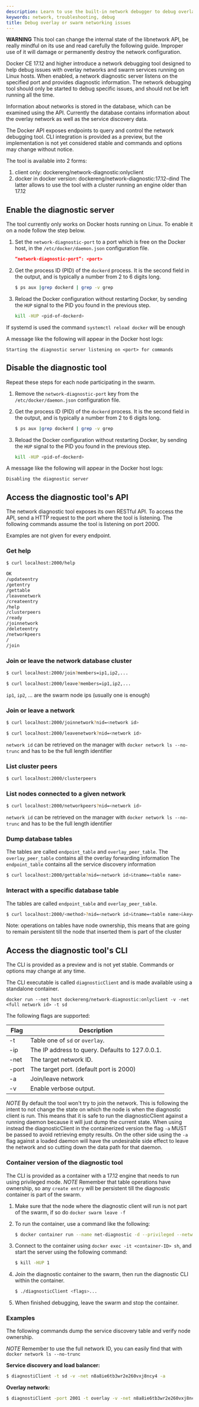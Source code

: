 ```yaml
---
description: Learn to use the built-in network debugger to debug overlay networking problems
keywords: network, troubleshooting, debug
title: Debug overlay or swarm networking issues
---
```


**WARNING**
This tool can change the internal state of the libnetwork API, be really mindful
on its use and read carefully the following guide. Improper use of it will damage
or permanently destroy the network configuration.


Docker CE 17.12 and higher introduce a network debugging tool designed to help
debug issues with overlay networks and swarm services running on Linux hosts.
When enabled, a network diagnostic server listens on the specified port and
provides diagnostic information. The network debugging tool should only be
started to debug specific issues, and should not be left running all the time.

Information about networks is stored in the database, which can be examined using
the API. Currently the database contains information about the overlay network
as well as the service discovery data.

The Docker API exposes endpoints to query and control the network debugging
tool. CLI integration is provided as a preview, but the implementation is not
yet considered stable and commands and options may change without notice.

The tool is available into 2 forms:
1) client only: dockereng/network-diagnostic:onlyclient
2) docker in docker version: dockereng/network-diagnostic:17.12-dind
The latter allows to use the tool with a cluster running an engine older than 17.12

## Enable the diagnostic server

The tool currently only works on Docker hosts running on Linux. To enable it on a node
follow the step below.

1.  Set the `network-diagnostic-port` to a port which is free on the Docker
    host, in the `/etc/docker/daemon.json` configuration file.

    ```json
    “network-diagnostic-port”: <port>
    ```

2.  Get the process ID (PID) of the `dockerd` process. It is the second field in
    the output, and is typically a number from 2 to 6 digits long.

    ```bash
    $ ps aux |grep dockerd | grep -v grep
    ```

3.  Reload the Docker configuration without restarting Docker, by sending the
    `HUP` signal to the PID you found in the previous step.

    ```bash
    kill -HUP <pid-of-dockerd>
    ```

If systemd is used the command `systemctl reload docker` will be enough


A message like the following will appear in the Docker host logs:

```none
Starting the diagnostic server listening on <port> for commands
```

## Disable the diagnostic tool

Repeat these steps for each node participating in the swarm.

1.  Remove the `network-diagnostic-port` key from the `/etc/docker/daemon.json`
    configuration file.

2.  Get the process ID (PID) of the `dockerd` process. It is the second field in
    the output, and is typically a number from 2 to 6 digits long.

    ```bash
    $ ps aux |grep dockerd | grep -v grep
    ```

3.  Reload the Docker configuration without restarting Docker, by sending the
    `HUP` signal to the PID you found in the previous step.

    ```bash
    kill -HUP <pid-of-dockerd>
    ```

A message like the following will appear in the Docker host logs:

```none
Disabling the diagnostic server
```

## Access the diagnostic tool's API

The network diagnostic tool exposes its own RESTful API. To access the API,
send a HTTP request to the port where the tool is listening. The following
commands assume the tool is listening on port 2000.

Examples are not given for every endpoint.

### Get help

```bash
$ curl localhost:2000/help

OK
/updateentry
/getentry
/gettable
/leavenetwork
/createentry
/help
/clusterpeers
/ready
/joinnetwork
/deleteentry
/networkpeers
/
/join
```

### Join or leave the network database cluster

```bash
$ curl localhost:2000/join?members=ip1,ip2,...
```

```bash
$ curl localhost:2000/leave?members=ip1,ip2,...
```

`ip1`, `ip2`, ... are the swarm node ips (usually one is enough)

### Join or leave a network

```bash
$ curl localhost:2000/joinnetwork?nid=<network id>
```

```bash
$ curl localhost:2000/leavenetwork?nid=<network id>
```

`network id` can be retrieved on the manager with `docker network ls --no-trunc` and has
to be the full length identifier

### List cluster peers

```bash
$ curl localhost:2000/clusterpeers
```

### List nodes connected to a given network

```bash
$ curl localhost:2000/networkpeers?nid=<network id>
```
`network id` can be retrieved on the manager with `docker network ls --no-trunc` and has
to be the full length identifier

### Dump database tables

The tables are called `endpoint_table` and `overlay_peer_table`.
The `overlay_peer_table` contains all the overlay forwarding information
The `endpoint_table` contains all the service discovery information

```bash
$ curl localhost:2000/gettable?nid=<network id>&tname=<table name>
```

### Interact with a specific database table

The tables are called `endpoint_table` and `overlay_peer_table`.

```bash
$ curl localhost:2000/<method>?nid=<network id>&tname=<table name>&key=<key>[&value=<value>]
```

Note:
operations on tables have node ownership, this means that are going to remain persistent till
the node that inserted them is part of the cluster

## Access the diagnostic tool's CLI

The CLI is provided as a preview and is not yet stable. Commands or options may
change at any time.

The CLI executable is called `diagnosticClient` and is made available using a
standalone container.

`docker run --net host dockereng/network-diagnostic:onlyclient -v -net <full network id> -t sd`

The following flags are supported:

| Flag          | Description                                     |
|---------------|-------------------------------------------------|
| -t <string>   | Table one of `sd` or `overlay`.                 |
| -ip <string>  | The IP address to query. Defaults to 127.0.0.1. |
| -net <string> | The target network ID.                          |
| -port <int>   | The target port. (default port is 2000)         |
| -a            | Join/leave network                              |
| -v            | Enable verbose output.                          |

*NOTE*
By default the tool won't try to join the network. This is following the intent to not change
the state on which the node is when the diagnostic client is run. This means that it is safe
to run the diagnosticClient against a running daemon because it will just dump the current state.
When using instead the diagnosticClient in the containerized version the flag `-a` MUST be passed
to avoid retrieving empty results. On the other side using the `-a` flag against a loaded daemon
will have the undesirable side effect to leave the network and so cutting down the data path for
that daemon.

### Container version of the diagnostic tool

The CLI is provided as a container with a 17.12 engine that needs to run using privileged mode.
*NOTE*
Remember that table operations have ownership, so any `create entry` will be persistent till
the diagnostic container is part of the swarm.

1.  Make sure that the node where the diagnostic client will run is not part of the swarm, if so do `docker swarm leave -f`

2.  To run the container, use a command like the following:

    ```bash
    $ docker container run --name net-diagnostic -d --privileged --network host dockereng/network-diagnostic:17.12-dind
    ```

3.  Connect to the container using `docker exec -it <container-ID> sh`,
    and start the server using the following command:

    ```bash
    $ kill -HUP 1
    ```

4.  Join the diagnostic container to the swarm, then run the diagnostic CLI within the container.

    ```bash
    $ ./diagnosticClient <flags>...
    ```

4.  When finished debugging, leave the swarm and stop the container.

### Examples

The following commands dump the service discovery table and verify node
ownership.

*NOTE*
Remember to use the full network ID, you can easily find that with `docker network ls --no-trunc`

**Service discovery and load balancer:**

```bash
$ diagnostiClient -t sd -v -net n8a8ie6tb3wr2e260vxj8ncy4 -a
```

**Overlay network:**

```bash
$ diagnostiClient -port 2001 -t overlay -v -net n8a8ie6tb3wr2e260vxj8ncy4 -a
```
